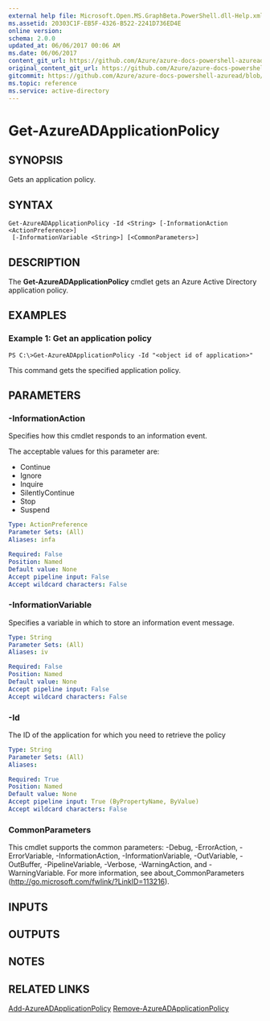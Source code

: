 ```yaml
---
external help file: Microsoft.Open.MS.GraphBeta.PowerShell.dll-Help.xml
ms.assetid: 20303C1F-EB5F-4326-B522-2241D736ED4E
online version:
schema: 2.0.0
updated_at: 06/06/2017 00:06 AM
ms.date: 06/06/2017
content_git_url: https://github.com/Azure/azure-docs-powershell-azuread/blob/RobdeJong-patch-12/Azure%20AD%20Cmdlets/AzureAD/v2preview/Get-AzureADApplicationPolicy.md
original_content_git_url: https://github.com/Azure/azure-docs-powershell-azuread/blob/RobdeJong-patch-12/Azure%20AD%20Cmdlets/AzureAD/v2preview/Get-AzureADApplicationPolicy.md
gitcommit: https://github.com/Azure/azure-docs-powershell-azuread/blob/4357baac629b4932b37e189a141cfdbf415337e6
ms.topic: reference
ms.service: active-directory
---
```


# Get-AzureADApplicationPolicy

## SYNOPSIS
Gets an application policy.

## SYNTAX

```
Get-AzureADApplicationPolicy -Id <String> [-InformationAction <ActionPreference>]
 [-InformationVariable <String>] [<CommonParameters>]
```

## DESCRIPTION
The **Get-AzureADApplicationPolicy** cmdlet gets an Azure Active Directory application policy.

## EXAMPLES

### Example 1: Get an application policy
```
PS C:\>Get-AzureADApplicationPolicy -Id "<object id of application>"
```

This command gets the specified application policy.

## PARAMETERS

### -InformationAction
Specifies how this cmdlet responds to an information event.

The acceptable values for this parameter are:

- Continue
- Ignore
- Inquire
- SilentlyContinue
- Stop
- Suspend

```yaml
Type: ActionPreference
Parameter Sets: (All)
Aliases: infa

Required: False
Position: Named
Default value: None
Accept pipeline input: False
Accept wildcard characters: False
```

### -InformationVariable
Specifies a variable in which to store an information event message.

```yaml
Type: String
Parameter Sets: (All)
Aliases: iv

Required: False
Position: Named
Default value: None
Accept pipeline input: False
Accept wildcard characters: False
```

### -Id
The ID of the application for which you need to retrieve the policy

```yaml
Type: String
Parameter Sets: (All)
Aliases: 

Required: True
Position: Named
Default value: None
Accept pipeline input: True (ByPropertyName, ByValue)
Accept wildcard characters: False
```

### CommonParameters
This cmdlet supports the common parameters: -Debug, -ErrorAction, -ErrorVariable, -InformationAction, -InformationVariable, -OutVariable, -OutBuffer, -PipelineVariable, -Verbose, -WarningAction, and -WarningVariable. For more information, see about_CommonParameters (http://go.microsoft.com/fwlink/?LinkID=113216).

## INPUTS

## OUTPUTS

## NOTES

## RELATED LINKS

[Add-AzureADApplicationPolicy](./Add-AzureADApplicationPolicy.md)
[Remove-AzureADApplicationPolicy](./Remove-AzureADApplicationPolicy.md)


